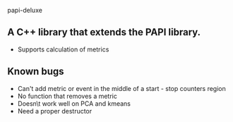 papi-deluxe

## A C++ library that extends the PAPI library.
* Supports calculation of metrics

## Known bugs
* Can't add metric or event in the middle of a start - stop counters region
* No function that removes a metric
* Doesn\t work well on PCA and kmeans
* Need a proper destructor